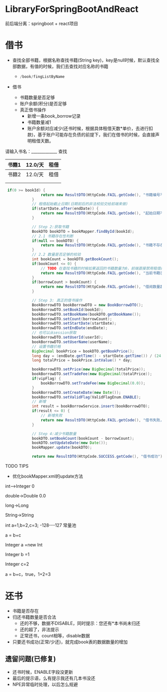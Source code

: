 # LibraryForSpringBootAndReact
前后端分离：springboot + react项目
# 借书

- 查找全部书籍，根据名称查找书籍(String key)，key是null时候，默认查找全部数据，有值的时候，我们去查找对应名称的书籍

  - ```java
    /book/fingListByName
    ```

- 借书

  - 书籍数量是否足够
  - 账户余额(积分)是否足够
  - 真正借书操作
    - 新增一条book_borrow记录
    - 书籍数量减1
    - 账户余额对应减少(还书时候，根据具体租借天数*单价，去进行扣款)，基于账户可能存在负债的前提下，我们在借书的时候，会直接声明租借天数。



请输入书名：_____________ 查找

| 书籍1 | 12.0/天 | 租借 |
| ----- | ------- | ---- |
| 书籍2 | 12.0/天 | 租借 |
|       |         |      |
|       |         |      |



```java
 if(0 >= bookId) {
                return new ResultDTO(HttpCode.FAIL.getCode(), "书籍编号不合法，请确认所选书籍是否存在!");
            }
            // 租借起始截止日期(日期前后的非法校验交给前端来做)
            if(startDate.after(endDate)) {
                return new ResultDTO(HttpCode.FAIL.getCode(), "起始日期不能晚于归还日期!");
            }

            // Step 2:获取书籍
            BookDTO bookDTO = bookMapper.findById(bookId);
            // 2.1 书籍存在性判断
            if(null == bookDTO) {
                return new ResultDTO(HttpCode.FAIL.getCode(), "书籍不存在!");
            }
            // 2.2 数量是否足够的校验
            int bookCount = bookDTO.getBookCount();
            if(bookCount <= 0) {
                // TODO 在查找书籍的时候如果返回的书籍数量为0，前端直接禁用租借按钮，同时加一个效果：当前书籍已租借光了~
                return new ResultDTO(HttpCode.FAIL.getCode(), "当前书籍已被租借光了，请看看别的书吧~");
            }
            if(borrowCount > bookCount) {
                return new ResultDTO(HttpCode.FAIL.getCode(), "借阅数量超过书籍存量，当前剩余数量：~" + bookCount);
            }

            // Step 3: 真正的借书操作
            BookBorrowDTO bookBorrowDTO = new BookBorrowDTO();
            bookBorrowDTO.setBookId(bookId);
            bookBorrowDTO.setBookName(bookDTO.getBookName());
            bookBorrowDTO.setCount(borrowCount);
            bookBorrowDTO.setStartDate(startDate);
            bookBorrowDTO.setEndDate(endDate);
            // 也可以从session获取
            bookBorrowDTO.setUserId(userId);
            bookBorrowDTO.setUserName(userName);
            // 设置书籍价格
            BigDecimal bookPrice = bookDTO.getBookPrice();
            long day = (endDate.getTime() - startDate.getTime()) / (24 * 60 * 60 * 1000);
            long totalPrice = bookPrice.intValue() * day;

            bookBorrowDTO.setPrice(new BigDecimal(totalPrice));
            bookBorrowDTO.setTradeFee(new BigDecimal(totalPrice));
            if(vipFlag) {
                bookBorrowDTO.setTradeFee(new BigDecimal(0.0));
            }
            bookBorrowDTO.setCreateDate(new Date());
            bookBorrowDTO.setValidFlag(ValidFlagEnum.ENABLE);
            // 新增
            int result = bookBorrowService.insert(bookBorrowDTO);
            if(result <= 0) {
                // 新增失败
                return new ResultDTO(HttpCode.FAIL.getCode(), "借书失败，您可以尝试重新借书，或联系图书管理员处理");
            }

            // Step 4:减少书籍数量
            bookDTO.setBookCount(bookCount - borrowCount);
            bookDTO.setUpdateDate(new Date());
            bookMapper.update(bookDTO);

            return new ResultDTO(HttpCode.SUCCESS.getCode(), "借书成功");
```



TODO TIPS

- 优化bookMapper.xml的update方法





int-->Integer				0

double->Double		0.0

long->Long

String->String





int a=1,b=2,c=3;		-128---127  常量池

a = b+c



Integer a =new Int

Integer b =1

Integer c=2



a = b+c，true，1+2=3



# 还书

- 书籍是否存在
- 归还书籍数量是否合法
  - 还的不够，数据不DISABLE，同时提示：您还有*本书尚未归还
  - 还的超了，非法提示
  - 正常还书，count相等，disable数据
- 只要还书成功(正常/少还)，就完成book表的数据数量的增加

## 遗留问题(已修复)

- 还书时候，ENABLE字段没更新
- 最后的提示语，么有提示我还有几本书没还
- NPE异常临时处理，以后怎么规避

